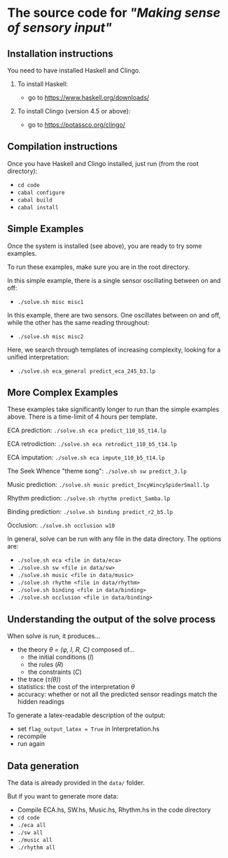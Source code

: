 # The source code for *"Making sense of sensory input"*

## Installation instructions

You need to have installed Haskell and Clingo.

1. To install Haskell:
   * go to https://www.haskell.org/downloads/

2. To install Clingo (version 4.5 or above):
   * go to https://potassco.org/clingo/

## Compilation instructions

Once you have Haskell and Clingo installed, just run (from the root directory):
   * `cd code`
   * `cabal configure`
   * `cabal build`
   * `cabal install`

## Simple Examples

Once the system is installed (see above), you are ready to try some examples.

To run these examples, make sure you are in the root directory.

In this simple example, there is a single sensor oscillating between on and off:
  * `./solve.sh misc misc1`

In this example, there are two sensors. One oscillates between on and off, while the other has the same reading throughout:
  * `./solve.sh misc misc2`

Here, we search through templates of increasing complexity, looking for a unified interpretation:
  * `./solve.sh eca_general predict_eca_245_b3.lp`

## More Complex Examples

These examples take significantly longer to run than the simple examples above. There is a time-limit of 4 hours per template. 

ECA prediction:
`./solve.sh eca predict_110_b5_t14.lp`

ECA retrodiction:
`./solve.sh eca retrodict_110_b5_t14.lp`

ECA imputation:
`./solve.sh eca impute_110_b5_t14.lp`

The Seek Whence "theme song":
`./solve.sh sw predict_3.lp`

Music prediction:
`./solve.sh music predict_IncyWincySpiderSmall.lp`

Rhythm prediction:
`./solve.sh rhythm predict_Samba.lp`

Binding prediction:
`./solve.sh binding predict_r2_b5.lp`

Occlusion:
`./solve.sh occlusion w10`

In general, solve can be run with any file in the data directory.
The options are:
  * `./solve.sh eca <file in data/eca>`
  * `./solve.sh sw <file in data/sw>`
  * `./solve.sh music <file in data/music>`
  * `./solve.sh rhythm <file in data/rhythm>`
  * `./solve.sh binding <file in data/binding>`
  * `./solve.sh occlusion <file in data/binding>`

## Understanding the output of the solve process

When solve is run, it produces...
* the theory *θ = (φ, I, R, C)* composed of...
    * the initial conditions (*I*)
    * the rules (*R*)
    * the constraints (*C*)
* the trace (*τ(θ)*)
* statistics: the cost of the interpretation *θ*
* accuracy: whether or not all the predicted sensor readings match the hidden readings

To generate a latex-readable description of the output:
  * set `flag_output_latex = True` in Interpretation.hs
  * recompile
  * run again

## Data generation

The data is already provided in the `data/` folder.

But if you want to generate more data:
  * Compile ECA.hs, SW.hs, Music.hs, Rhythm.hs in the code directory
  * `cd code`
  * `./eca all`
  * `./sw all`
  * `./music all`
  * `./rhythm all`



